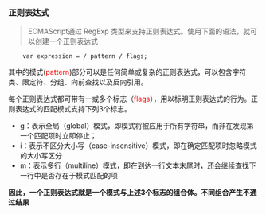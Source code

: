 ### 正则表达式
> ECMAScript通过 RegExp 类型来支持正则表达式。使用下面的语法，就可以创建一个正则表达式

```javscript
    var expression = / pattern / flags;
```
其中的模式(<font color="red">pattern</font>)部分可以是任何简单或复杂的正则表达式，可以包含字符类、限定符、分组、向前查找以及反向引用。

每个正则表达式都可带有一或多个标志（<font color="red">flags</font>），用以标明正则表达式的行为。正则表达式的匹配模式支持下列3个标志。
+ g：表示全局（global）模式，即模式将被应用于所有字符串，而非在发现第一个匹配项时立即停止；
+ i：表示不区分大小写（case-insensitive）模式，即在确定匹配项时忽略模式的大小写区分
+ m：表示多行（multiline）模式，即在到达一行文本末尾时，还会继续查找下一行中是否存在于模式匹配的项

**因此，一个正则表达式就是一个模式与上述3个标志的组合体。不同组合产生不通过结果**
